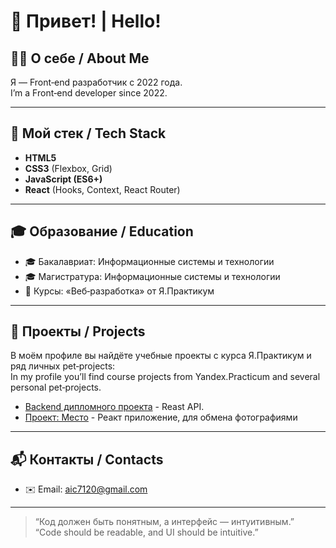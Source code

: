 <!-- ================================================ -->
<!--                                                 -->
<!--       README с двухъязычным описанием 🌐        -->
<!--                                                 -->
<!-- ================================================ -->

# 👋 Привет! | Hello!

## 👨‍💻 О себе / About Me
Я — Front‑end разработчик с 2022 года.  
I’m a Front‑end developer since 2022.

---

## 🚀 Мой стек / Tech Stack
- **HTML5**  
- **CSS3** (Flexbox, Grid)  
- **JavaScript (ES6+)**  
- **React** (Hooks, Context, React Router)

---

## 🎓 Образование / Education
- 🎓 Бакалавриат: Информационные системы и технологии  
- 🎓 Магистратура: Информационные системы и технологии  
- 📜 Курсы: «Веб‑разработка» от Я.Практикум  

---

## 📂 Проекты / Projects
В моём профиле вы найдёте учебные проекты с курса Я.Практикум и ряд личных pet‑projects:  
In my profile you’ll find course projects from Yandex.Practicum and several personal pet‑projects.

- [Backend дипломного проекта](https://github.com/hm431/movies-explorer-api) - Reast API. 
- [Проект: Место](https://github.com/hm431/mesto-react) - Реакт приложение, для обмена фотографиями

---

## 📬 Контакты / Contacts
- ✉️ Email: aic7120@gmail.com 

---

> “Код должен быть понятным, а интерфейс — интуитивным.”  
> “Code should be readable, and UI should be intuitive.”
